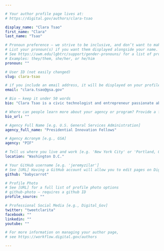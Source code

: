 ```yaml
---

# Your author profile page lives at:
# https://digital.gov/authors/clara-tsao

display_name: "Clara Tsao"
first_name: "Clara"
last_name: "Tsao"

# Pronoun preference — we strive to be inclusive, and don’t want to make assumptions on a person’s first name (be it a gender-neutral name, or is one more common in languages other than English). Learn more http://www.MyPronouns.org
# List your pronoun(s) if you want them displayed alongside your name. Leave it blank and we'll use just your name.
# See https://uwm.edu/lgbtrc/support/gender-pronouns/ for a list of pronouns
# Examples: they/them, she/her, or he/him
pronoun: ""

# User ID (not easily changed)
slug: clara-tsao

# if you include an email address, it will be displayed on your profile page
email: "clara.tsao@gsa.gov"

# Bio — keep it under 50 words
bio: "Clara Tsao is a civic technologist and entrepreneur passionate about the intersection of national security and technology. Through the Presidential Innovation Fellows program, Clara has worked across various national security roles in US Government, serving as a senior advisor and Chief Technology Officer focused on emerging technology policy, countering terrorist use of the internet, and foreign influence operations online."

# Where can people learn more about your agency or program? Provide a full URL [e.g. 'https://www.example.gov/']
bio_url: ""

# Agency Full Name [e.g. U.S. General Services Administration]
agency_full_name: "Presidential Innovation Fellows"

# Agency Acronym [e.g., GSA]
agency: "PIF"

# Tell us where you live and work [e.g. 'New York City' or 'Portland, OR']
location: "Washington D.C."

# Your GitHub username [e.g. 'jeremyzilar']
# See [URL] Having a GitHub account will allow you to edit pages on DigitalGov. The image used in your GitHub account can also be used to populate your digital.gov profile photo.
github: "babycarrot"

# Profile Photo
# See [URL] for a full list of profile photo options
# github-photo — requires a github ID
profile_source: ""

# Professional Social Media [e.g., Digital_Gov]
twitter: "tweetclarita"
facebook: ""
linkedin: ""
youtube: ""

# For more information on managing your author page,
# see https://workflow.digital.gov/authors

---
```

